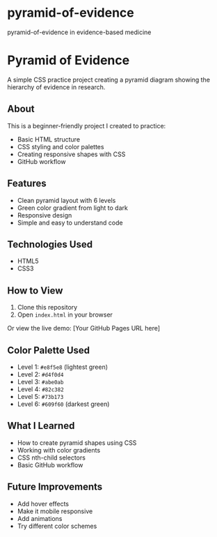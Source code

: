 # pyramid-of-evidence
pyramid-of-evidence in evidence-based medicine

# Pyramid of Evidence

A simple CSS practice project creating a pyramid diagram showing the hierarchy of evidence in research.

## About

This is a beginner-friendly project I created to practice:
- Basic HTML structure
- CSS styling and color palettes
- Creating responsive shapes with CSS
- GitHub workflow

## Features

- Clean pyramid layout with 6 levels
- Green color gradient from light to dark
- Responsive design
- Simple and easy to understand code

## Technologies Used

- HTML5
- CSS3

## How to View

1. Clone this repository
2. Open `index.html` in your browser

Or view the live demo: [Your GitHub Pages URL here]

## Color Palette Used

- Level 1: `#e8f5e8` (lightest green)
- Level 2: `#d4f0d4`
- Level 3: `#abe0ab`
- Level 4: `#82c382`
- Level 5: `#73b173`
- Level 6: `#609f60` (darkest green)

## What I Learned

- How to create pyramid shapes using CSS
- Working with color gradients
- CSS nth-child selectors
- Basic GitHub workflow

## Future Improvements

- Add hover effects
- Make it mobile responsive
- Add animations
- Try different color schemes
